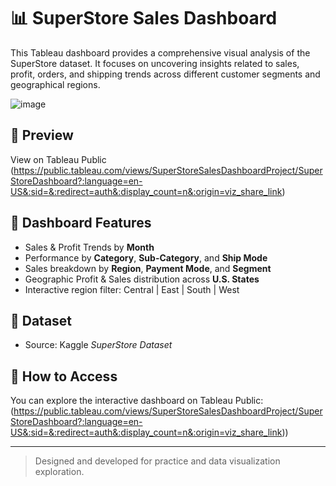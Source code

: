 # 📊 SuperStore Sales Dashboard

This Tableau dashboard provides a comprehensive visual analysis of the SuperStore dataset. It focuses on uncovering insights related to sales, profit, orders, and shipping trends across different customer segments and geographical regions.

![image](https://github.com/user-attachments/assets/77199faf-5c79-4d74-b005-17c0f4db76f5)

## 📸 Preview

View on Tableau Public (https://public.tableau.com/views/SuperStoreSalesDashboardProject/SuperStoreDashboard?:language=en-US&:sid=&:redirect=auth&:display_count=n&:origin=viz_share_link)

## 📌 Dashboard Features

- Sales & Profit Trends by **Month**
- Performance by **Category**, **Sub-Category**, and **Ship Mode**
- Sales breakdown by **Region**, **Payment Mode**, and **Segment**
- Geographic Profit & Sales distribution across **U.S. States**
- Interactive region filter: Central | East | South | West

## 📂 Dataset

- Source: Kaggle *SuperStore Dataset*

## 🚀 How to Access

You can explore the interactive dashboard on Tableau Public: (https://public.tableau.com/views/SuperStoreSalesDashboardProject/SuperStoreDashboard?:language=en-US&:sid=&:redirect=auth&:display_count=n&:origin=viz_share_link)) 

---

> Designed and developed for practice and data visualization exploration.
